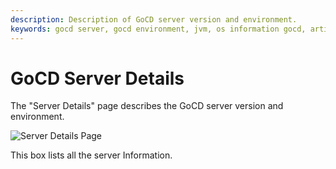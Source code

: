 ```yaml
---
description: Description of GoCD server version and environment.
keywords: gocd server, gocd environment, jvm, os information gocd, artifacts repository, continuous delivery
---
```



# GoCD Server Details

The "Server Details" page describes the GoCD server version and environment.

![Server Details Page](../../images/ServerDetails.png)

This box lists all the server Information.